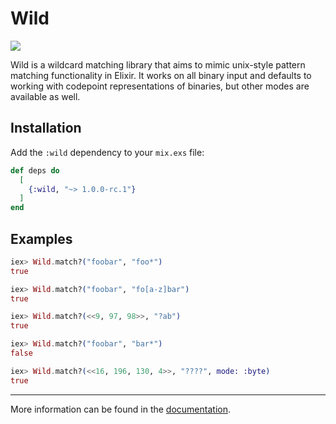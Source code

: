 # Wild

![](https://github.com/TylerPachal/wild/workflows/Elixir%20CI/badge.svg)

Wild is a wildcard matching library that aims to mimic unix-style pattern
matching functionality in Elixir.  It works on all binary input and defaults
to working with codepoint representations of binaries, but other modes are
available as well.

## Installation

Add the `:wild` dependency to your `mix.exs` file:

```elixir
def deps do
  [
    {:wild, "~> 1.0.0-rc.1"}
  ]
end
```

## Examples

```elixir
iex> Wild.match?("foobar", "foo*")
true

iex> Wild.match?("foobar", "fo[a-z]bar")
true

iex> Wild.match?(<<9, 97, 98>>, "?ab")
true

iex> Wild.match?("foobar", "bar*")
false

iex> Wild.match?(<<16, 196, 130, 4>>, "????", mode: :byte)
true
```

---

More information can be found in the [documentation](https://hexdocs.pm/).

